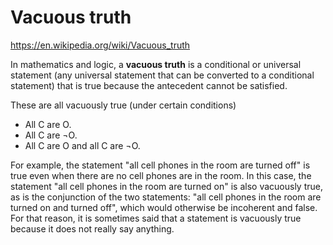 # Vacuous truth

https://en.wikipedia.org/wiki/Vacuous_truth

In mathematics and logic, a **vacuous truth** is a conditional or universal statement (any universal statement that can be converted to a conditional statement) that is true because the antecedent cannot be satisfied.

These are all vacuously true (under certain conditions)
- All C are O.
- All C are ¬O.
- All C are O and all C are ¬O.

For example, the statement "all cell phones in the room are turned off" is true even when there are no cell phones are in the room. In this case, the statement "all cell phones in the room are turned on" is also vacuously true, as is the conjunction of the two statements: "all cell phones in the room are turned on and turned off", which would otherwise be incoherent and false. For that reason, it is sometimes said that a statement is vacuously true because it does not really say anything.

